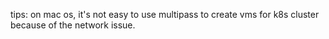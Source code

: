 tips: on mac os, it's not easy to use multipass to create vms for k8s cluster because of the network issue.
